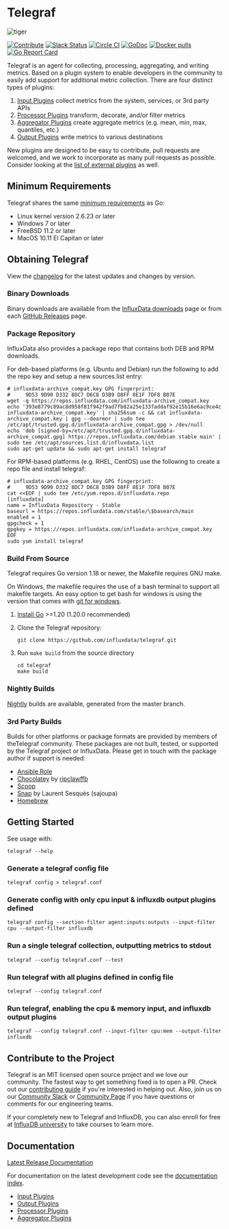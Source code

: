 
# Telegraf

![tiger](assets/TelegrafTiger.png "tiger")

[![Contribute](https://img.shields.io/badge/Contribute%20To%20Telegraf-orange.svg?logo=influx&style=for-the-badge)](https://github.com/influxdata/telegraf/blob/master/CONTRIBUTING.md) [![Slack Status](https://img.shields.io/badge/slack-join_chat-white.svg?logo=slack&style=for-the-badge)](https://www.influxdata.com/slack) [![Circle CI](https://circleci.com/gh/influxdata/telegraf.svg?style=svg)](https://circleci.com/gh/influxdata/telegraf) [![GoDoc](https://godoc.org/github.com/influxdata/telegraf?status.svg)](https://godoc.org/github.com/influxdata/telegraf) [![Docker pulls](https://img.shields.io/docker/pulls/library/telegraf.svg)](https://hub.docker.com/_/telegraf/) [![Go Report Card](https://goreportcard.com/badge/github.com/influxdata/telegraf)](https://goreportcard.com/report/github.com/influxdata/telegraf)

Telegraf is an agent for collecting, processing, aggregating, and writing metrics. Based on a
plugin system to enable developers in the community to easily add support for additional
metric collection. There are four distinct types of plugins:

1. [Input Plugins](/docs/INPUTS.md) collect metrics from the system, services, or 3rd party APIs
2. [Processor Plugins](/docs/PROCESSORS.md) transform, decorate, and/or filter metrics
3. [Aggregator Plugins](/docs/AGGREGATORS.md) create aggregate metrics (e.g. mean, min, max, quantiles, etc.)
4. [Output Plugins](/docs/OUTPUTS.md) write metrics to various destinations

New plugins are designed to be easy to contribute, pull requests are welcomed, and we work to
incorporate as many pull requests as possible. Consider looking at the
[list of external plugins](EXTERNAL_PLUGINS.md) as well.

## Minimum Requirements

Telegraf shares the same [minimum requirements][] as Go:

- Linux kernel version 2.6.23 or later
- Windows 7 or later
- FreeBSD 11.2 or later
- MacOS 10.11 El Capitan or later

[minimum requirements]: https://github.com/golang/go/wiki/MinimumRequirements#minimum-requirements

## Obtaining Telegraf

View the [changelog](/CHANGELOG.md) for the latest updates and changes by version.

### Binary Downloads

Binary downloads are available from the [InfluxData downloads](https://www.influxdata.com/downloads)
page or from each [GitHub Releases](https://github.com/influxdata/telegraf/releases) page.

### Package Repository

InfluxData also provides a package repo that contains both DEB and RPM downloads.

For deb-based platforms (e.g. Ubuntu and Debian) run the following to add the
repo key and setup a new sources.list entry:

```shell
# influxdata-archive_compat.key GPG fingerprint:
#     9D53 9D90 D332 8DC7 D6C8 D3B9 D8FF 8E1F 7DF8 B07E
wget -q https://repos.influxdata.com/influxdata-archive_compat.key
echo '393e8779c89ac8d958f81f942f9ad7fb82a25e133faddaf92e15b16e6ac9ce4c influxdata-archive_compat.key' | sha256sum -c && cat influxdata-archive_compat.key | gpg --dearmor | sudo tee /etc/apt/trusted.gpg.d/influxdata-archive_compat.gpg > /dev/null
echo 'deb [signed-by=/etc/apt/trusted.gpg.d/influxdata-archive_compat.gpg] https://repos.influxdata.com/debian stable main' | sudo tee /etc/apt/sources.list.d/influxdata.list
sudo apt-get update && sudo apt-get install telegraf
```

For RPM-based platforms (e.g. RHEL, CentOS) use the following to create a repo
file and install telegraf:

```shell
# influxdata-archive_compat.key GPG fingerprint:
#     9D53 9D90 D332 8DC7 D6C8 D3B9 D8FF 8E1F 7DF8 B07E
cat <<EOF | sudo tee /etc/yum.repos.d/influxdata.repo
[influxdata]
name = InfluxData Repository - Stable
baseurl = https://repos.influxdata.com/stable/\$basearch/main
enabled = 1
gpgcheck = 1
gpgkey = https://repos.influxdata.com/influxdata-archive_compat.key
EOF
sudo yum install telegraf
```

### Build From Source

Telegraf requires Go version 1.18 or newer, the Makefile requires GNU make.

On Windows, the makefile requires the use of a bash terminal to support all makefile targets.
An easy option to get bash for windows is using the version that comes with [git for windows](https://gitforwindows.org/).

1. [Install Go](https://golang.org/doc/install) >=1.20 (1.20.0 recommended)
2. Clone the Telegraf repository:

   ```shell
   git clone https://github.com/influxdata/telegraf.git
   ```

3. Run `make build` from the source directory

   ```shell
   cd telegraf
   make build
   ```

### Nightly Builds

[Nightly](/docs/NIGHTLIES.md) builds are available, generated from the master branch.

### 3rd Party Builds

Builds for other platforms or package formats are provided by members of theTelegraf community.
These packages are not built, tested, or supported by the Telegraf project or InfluxData. Please
get in touch with the package author if support is needed:

- [Ansible Role](https://github.com/rossmcdonald/telegraf)
- [Chocolatey](https://chocolatey.org/packages/telegraf) by [ripclawffb](https://chocolatey.org/profiles/ripclawffb)
- [Scoop](https://github.com/ScoopInstaller/Main/blob/master/bucket/telegraf.json)
- [Snap](https://snapcraft.io/telegraf) by Laurent Sesquès (sajoupa)
- [Homebrew](https://formulae.brew.sh/formula/telegraf#default)

## Getting Started

See usage with:

```shell
telegraf --help
```

### Generate a telegraf config file

```shell
telegraf config > telegraf.conf
```

### Generate config with only cpu input & influxdb output plugins defined

```shell
telegraf config --section-filter agent:inputs:outputs --input-filter cpu --output-filter influxdb
```

### Run a single telegraf collection, outputting metrics to stdout

```shell
telegraf --config telegraf.conf --test
```

### Run telegraf with all plugins defined in config file

```shell
telegraf --config telegraf.conf
```

### Run telegraf, enabling the cpu & memory input, and influxdb output plugins

```shell
telegraf --config telegraf.conf --input-filter cpu:mem --output-filter influxdb
```

## Contribute to the Project

Telegraf is an MIT licensed open source project and we love our community. The fastest way to get something fixed is to open a PR. Check out our [contributing guide](CONTRIBUTING.md) if you're interested in helping out. Also, join us on our [Community Slack](https://influxdata.com/slack) or [Community Page](https://community.influxdata.com/) if you have questions or comments for our engineering teams.

If your completely new to Telegraf and InfluxDB, you can also enroll for free at [InfluxDB university](https://www.influxdata.com/university/) to take courses to learn more.

## Documentation

[Latest Release Documentation](https://docs.influxdata.com/telegraf/latest/)

For documentation on the latest development code see the [documentation index](/docs).

- [Input Plugins](/docs/INPUTS.md)
- [Output Plugins](/docs/OUTPUTS.md)
- [Processor Plugins](/docs/PROCESSORS.md)
- [Aggregator Plugins](/docs/AGGREGATORS.md)

